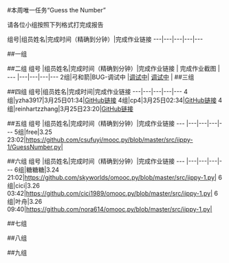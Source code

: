 #本周唯一任务“Guess the Number”

请各位小组按照下列格式打完成报告

组号|组员姓名|完成时间（精确到分钟）|完成作业链接
---|---|---|---|---



##一组

##二组
组号 |组员姓名|完成时间（精确到分钟）|完成作业链接 | 完成作业截图 |
--- |---|---|---|---
2组|弓和箭|BUG-调试中 |[调试中]()| [调试中]() |
##三组

##四组
组号|组员姓名|完成时间|完成作业链接
---|---|---|---|---
4组|yzha3917|3月25日01:34|[GitHub链接](https://github.com/yzha3917/omooc.py/blob/master/guess_the_number.py)
4组|cp4|3月25日02:34|[GitHub链接](https://github.com/cp4/omooc.py/blob/master/Guess_Number.py)
4组|reinhartzzhang|3月25日23:20|[GitHub链接](https://github.com/reinhartzzhang/pythoncamp0/blob/master/source/part2/homework_week2.md)




##五组
组号 |组员姓名|完成时间（精确到分钟）|完成作业链接
--- |---|---|---|---
5组|free|3.25 23:02|https://github.com/csufuyi/mooc.py/blob/master/src/iippy-1/GuessNumber.py|



##六组
组号 |组员姓名|完成时间（精确到分钟）|完成作业链接
--- |---|---|---|---
6组|糖糖糖|3.24 21:02|https://github.com/skyworlds/omooc.py/blob/master/src/iippy-1.py|
6组|cici|3.26 03:42|https://github.com/cici1989/omooc.py/blob/master/src/iippy-1.py|
6组|叶舟|3.26 09:40|https://github.com/nora614/omooc.py/blob/master/src/iippy-1.py|

##七组

##八组

##九组
